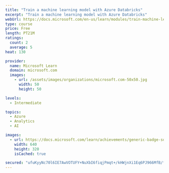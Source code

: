 ```yaml
---
title: "Train a machine learning model with Azure Databricks"
excerpt: "Train a machine learning model with Azure Databricks"
webUrl: https://docs.microsoft.com/en-us/learn/modules/train-machine-learning-model-azure-databricks/
type: course
price: Free
length: PT21M
ratings:
  count: 2
  average: 5
heat: 130

provider:
  name: Microsoft Learn
  domain: microsoft.com
  images:
    - url: /assets/images/organizations/microsoft.com-50x50.jpg
      width: 50
      height: 50

levels:
  - Intermediate

topics:
  - Azure
  - Analytics
  - AI

images:
  - url: https://docs.microsoft.com/learn/achievements/generic-badge-social.png
    width: 640
    height: 320
    isCached: true

secured: "ufuKyyNc70l6IE7AwVOTUFY+NuXbI6fiqjPmqt+/kHWjnXi1Eq6PJ966MfB/fcXZTWpXtnKMBijZN8aYookjpl/u7TW/7tXeacQR9Umv/lonN9tViLG4MFXVx9zXBLq3/H+CfwpXMJKu8dpH4yYca5Qo+qXAKUXNuUAvymtwWYQXSrLUM+ynrv9jsQlDk5P2Irvur0X88c+iZc63tmSkkrNKCZH0diFkkkdA8FzNpL31da19SNFGcXCC4dqLyeHRzIfR+smpqP9FQ1VynyybpJVzliCaJGtV1v9Vg84EmEFk/YJu9ltLGOPYXiIYhXWxAlcuFaYPvKY3COrAgAUvXvmuARrrAfIJnvEM0xTIbU1qnZeR5gDQT5WXwlg8V0g8PZqbgV/kAFN0EktJ1XAA78zyZvApoauvH2d3yifAUi4=;hysO6byvCc8PE8WikCSJjQ=="
---
```


